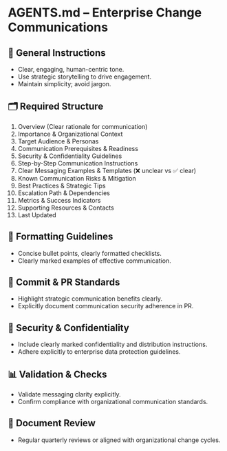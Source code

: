 # AGENTS.md – Enterprise Change Communications

## 📌 General Instructions

- Clear, engaging, human-centric tone.
- Use strategic storytelling to drive engagement.
- Maintain simplicity; avoid jargon.

## 🗂️ Required Structure

1. Overview (Clear rationale for communication)
2. Importance & Organizational Context
3. Target Audience & Personas
4. Communication Prerequisites & Readiness
5. Security & Confidentiality Guidelines
6. Step-by-Step Communication Instructions
7. Clear Messaging Examples & Templates (❌ unclear vs ✅ clear)
8. Known Communication Risks & Mitigation
9. Best Practices & Strategic Tips
10. Escalation Path & Dependencies
11. Metrics & Success Indicators
12. Supporting Resources & Contacts
13. Last Updated

## 🎯 Formatting Guidelines

- Concise bullet points, clearly formatted checklists.
- Clearly marked examples of effective communication.

## 🚩 Commit & PR Standards

- Highlight strategic communication benefits clearly.
- Explicitly document communication security adherence in PR.

## 🔐 Security & Confidentiality

- Include clearly marked confidentiality and distribution instructions.
- Adhere explicitly to enterprise data protection guidelines.

## 📊 Validation & Checks

- Validate messaging clarity explicitly.
- Confirm compliance with organizational communication standards.

## 🔄 Document Review

- Regular quarterly reviews or aligned with organizational change cycles.
